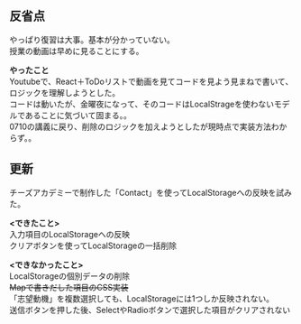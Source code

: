 ## **反省点** <br>
やっぱり復習は大事。基本が分かっていない。<br>
授業の動画は早めに見ることにする。<br>

**やったこと**<br>
Youtubeで、React＋ToDoリストで動画を見てコードを見よう見まねで書いて、ロジックを理解しようとした。<br>
コードは動いたが、金曜夜になって、そのコードはLocalStrageを使わないモデルであることに気づいて固まる。。<br>
0710の講義に戻り、削除のロジックを加えようとしたが現時点で実装方法わからず。。<br>

## **更新**<br>
チーズアカデミーで制作した「Contact」を使ってLocalStorageへの反映を試みた。<br>

**<できたこと>**<br>
入力項目のLocalStorageへの反映<br>
クリアボタンを使ってLocalStorageの一括削除<br>

**<できなかったこと>**<br>
LocalStorageの個別データの削除<br>
~~Mapで書きだした項目のCSS実装~~<br>
「志望動機」を複数選択しても、LocalStorageには1つしか反映されない。<br>
送信ボタンを押した後、SelectやRadioボタンで選択した項目がクリアされない<br>
